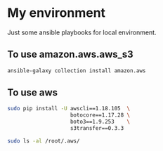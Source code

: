 # My environment

Just some ansible playbooks for local environment.

## To use amazon.aws.aws_s3

```bash
ansible-galaxy collection install amazon.aws
```

## To use aws
```bash
sudo pip install -U awscli==1.18.105  \
                    botocore==1.17.28 \
                    boto3==1.9.253    \
                    s3transfer==0.3.3

sudo ls -al /root/.aws/
```
